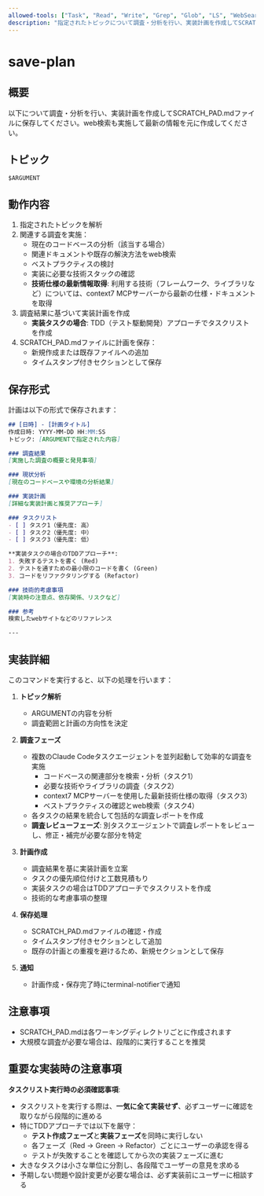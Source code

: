 ```yaml
---
allowed-tools: ["Task", "Read", "Write", "Grep", "Glob", "LS", "WebSearch", "TodoWrite", "TodoRead"]
description: "指定されたトピックについて調査・分析を行い、実装計画を作成してSCRATCH_PAD.mdファイルに保存"
---
```


# save-plan

## 概要
以下について調査・分析を行い、実装計画を作成してSCRATCH_PAD.mdファイルに保存してください。web検索も実施して最新の情報を元に作成してください。

## トピック
```
$ARGUMENT
```


## 動作内容
1. 指定されたトピックを解析
2. 関連する調査を実施：
   - 現在のコードベースの分析（該当する場合）
   - 関連ドキュメントや既存の解決方法をweb検索
   - ベストプラクティスの検討
   - 実装に必要な技術スタックの確認
   - **技術仕様の最新情報取得**: 利用する技術（フレームワーク、ライブラリなど）については、context7 MCPサーバーから最新の仕様・ドキュメントを取得
3. 調査結果に基づいて実装計画を作成
   - **実装タスクの場合**: TDD（テスト駆動開発）アプローチでタスクリストを作成
4. SCRATCH_PAD.mdファイルに計画を保存：
   - 新規作成または既存ファイルへの追加
   - タイムスタンプ付きセクションとして保存

## 保存形式
計画は以下の形式で保存されます：

```markdown
## [日時] - [計画タイトル]
作成日時: YYYY-MM-DD HH:MM:SS
トピック: [ARGUMENTで指定された内容]

### 調査結果
[実施した調査の概要と発見事項]

### 現状分析
[現在のコードベースや環境の分析結果]

### 実装計画
[詳細な実装計画と推奨アプローチ]

### タスクリスト
- [ ] タスク1（優先度: 高）
- [ ] タスク2（優先度: 中）
- [ ] タスク3（優先度: 低）

**実装タスクの場合のTDDアプローチ**:
1. 失敗するテストを書く (Red)
2. テストを通すための最小限のコードを書く (Green)
3. コードをリファクタリングする (Refactor)

### 技術的考慮事項
[実装時の注意点、依存関係、リスクなど]

### 参考
検索したwebサイトなどのリファレンス

---
```

## 実装詳細
このコマンドを実行すると、以下の処理を行います：

1. **トピック解析**
   - ARGUMENTの内容を分析
   - 調査範囲と計画の方向性を決定

2. **調査フェーズ**
   - 複数のClaude Codeタスクエージェントを並列起動して効率的な調査を実施
     - コードベースの関連部分を検索・分析（タスク1）
     - 必要な技術やライブラリの調査（タスク2）
     - context7 MCPサーバーを使用した最新技術仕様の取得（タスク3）
     - ベストプラクティスの確認とweb検索（タスク4）
   - 各タスクの結果を統合して包括的な調査レポートを作成
   - **調査レビューフェーズ**: 別タスクエージェントで調査レポートをレビューし、修正・補完が必要な部分を特定

3. **計画作成**
   - 調査結果を基に実装計画を立案
   - タスクの優先順位付けと工数見積もり
   - 実装タスクの場合はTDDアプローチでタスクリストを作成
   - 技術的な考慮事項の整理

4. **保存処理**
   - SCRATCH_PAD.mdファイルの確認・作成
   - タイムスタンプ付きセクションとして追加
   - 既存の計画との重複を避けるため、新規セクションとして保存

5. **通知**
   - 計画作成・保存完了時にterminal-notifierで通知


## 注意事項
- SCRATCH_PAD.mdは各ワーキングディレクトリごとに作成されます
- 大規模な調査が必要な場合は、段階的に実行することを推奨

## 重要な実装時の注意事項
**タスクリスト実行時の必須確認事項**:
- タスクリストを実行する際は、**一気に全て実装せず**、必ずユーザーに確認を取りながら段階的に進める
- 特にTDDアプローチでは以下を厳守：
  - **テスト作成フェーズ**と**実装フェーズ**を同時に実行しない
  - 各フェーズ（Red → Green → Refactor）ごとにユーザーの承認を得る
  - テストが失敗することを確認してから次の実装フェーズに進む
- 大きなタスクは小さな単位に分割し、各段階でユーザーの意見を求める
- 予期しない問題や設計変更が必要な場合は、必ず実装前にユーザーに相談する
